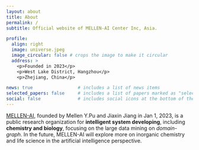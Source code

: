 ```yaml
---
layout: about
title: About
permalink: /
subtitle: Official website of MELLEN-AI Center Inc, Asia.

profile:
  align: right
  image: universe.jpeg
  image_circular: false # crops the image to make it circular
  address: >
    <p>Founded in 2023</p>
    <p>West Lake District, Hangzhou</p>
    <p>Zhejiang, China</p>

news: true                 # includes a list of news items
selected_papers: false     # includes a list of papers marked as "selected={true}"
social: false              # includes social icons at the bottom of the page
---
```



<a href="#">MELLEN-AI</a>, founded by Mellen Y.Pu and Jiaxin Jiang in Jan 1, 2023, is a public research organization for **intelligent system developing**, including **chemistry and biology**, focusing on the large data mining on *domain-graph*. In the future, MELLEN-AI will explore more on inorganic chemistry and life science in the artificial intelligence perspective.